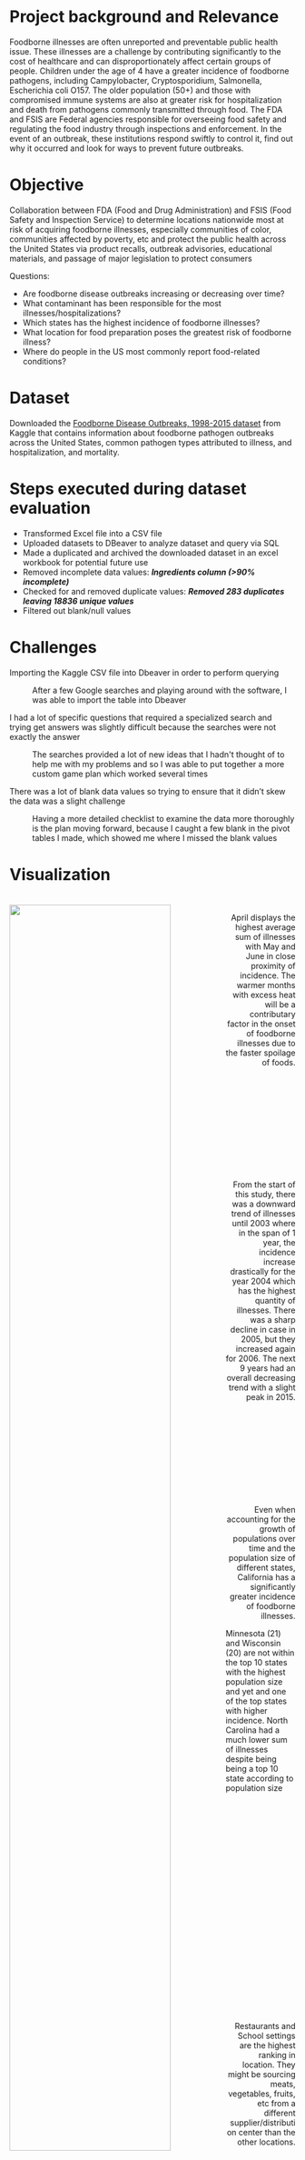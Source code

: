 # Project background and Relevance
Foodborne illnesses are often unreported and preventable public health issue. These illnesses are a challenge by contributing significantly to the cost of healthcare and can disproportionately affect certain groups of people. Children under the age of 4 have a greater incidence of foodborne pathogens, including Campylobacter, Cryptosporidium, Salmonella, Escherichia coli O157. The older population (50+) and those with compromised immune systems are also at greater risk for hospitalization and death from pathogens commonly transmitted through food. The FDA and FSIS are Federal agencies responsible for overseeing food safety and regulating the food industry through inspections and enforcement. In the event of an outbreak, these institutions respond swiftly to control it, find out why it occurred and look for ways to prevent future outbreaks.

# Objective
Collaboration between FDA (Food and Drug Administration) and FSIS (Food Safety and Inspection Service) to determine locations nationwide most at risk of acquiring foodborne illnesses, especially communities of color, communities affected by poverty, etc and protect the public health across the United States via product recalls, outbreak advisories, educational materials, and passage of major legislation to protect consumers 

Questions:

- Are foodborne disease outbreaks increasing or decreasing over time? 
- What contaminant has been responsible for the most illnesses/hospitalizations? 
- Which states has the highest incidence of foodborne illnesses?
- What location for food preparation poses the greatest risk of foodborne illness?
- Where do people in the US most commonly report food-related conditions?
			
# Dataset
Downloaded the [Foodborne Disease Outbreaks, 1998-2015 dataset](https://www.kaggle.com/datasets/cdc/foodborne-diseases) from Kaggle that contains information about foodborne pathogen outbreaks across the United States, common pathogen types attributed to illness, and hospitalization, and mortality. 

# Steps executed during dataset evaluation
- Transformed Excel file into a CSV file 
- Uploaded datasets to DBeaver to analyze dataset and query via SQL 
- Made a duplicated and archived the downloaded dataset in an excel workbook for potential future use 
- Removed incomplete data values: ***Ingredients column (>90% incomplete)***
- Checked for and removed duplicate values: ***Removed 283 duplicates leaving 18836 unique values***
- Filtered out blank/null values

# Challenges 
<dl>
<dt>Importing the Kaggle CSV file into Dbeaver in order to perform querying</dt>
<dd>
<p> After a few Google searches and playing around with the software, I was able to import the table into Dbeaver
</p>
</dd> </dl>

<dl>
<dt>I had a lot of specific questions that required a specialized search and trying get answers was slightly difficult because the searches were not exactly the answer  </dt>
<dd>
<p>The searches provided a lot of new ideas that I hadn't thought of to help me with my problems and so I was able to put together a more custom game plan which worked several times</p>
</dd> </dl>

<dl>
<dt>There was a lot of blank data values so trying to ensure that it didn’t skew the data was a slight challenge</dt>
<dd>
<p>Having a more detailed checklist to examine the data more thoroughly is the plan moving forward, because I caught a few blank in the pivot tables I made, which showed me where I missed the blank values</p>
</dd> </dl>
	
# Visualization 
<div>
<br>
<!--Figure 1_Sum of Illnesses by Month--><img align="left" src="https://user-images.githubusercontent.com/99365065/189703428-ed73e01d-aaff-42b4-92c0-d498c4a44c03.png" width="75%" height="75%" />
<p align="right">April displays the highest average sum of illnesses with May and June in close proximity of incidence. The warmer months with excess heat will be a contributary factor in the onset of foodborne illnesses due to the faster spoilage of foods.</p>

<br>
<br>
<br>
<br>
<br>
<br>
<br>
<br>
<br>
<br>
<!--Figure 2_Line graph of illnesses over time_1998_2015--><img align="left" src="https://user-images.githubusercontent.com/99365065/189704430-fb83ab93-9b64-4c74-850b-f2021dc25d13.png" width="75%" height="75%" />
<p align="right">From the start of this study, there was a downward trend of illnesses until 2003 where in the span of 1 year, the incidence increase drastically for the year 2004 which has the highest quantity of illnesses. There was a sharp decline in case in 2005, but they increased again for 2006. The next 9 years had an overall decreasing trend with a slight peak in 2015.</p>
<br>
<br>
<br>
<br>
<br>
<br>
<br>
<br>
<br>
<!--Figure 3_Total Illnesses by State--><img align="left" src="https://user-images.githubusercontent.com/99365065/189704432-46ac1269-8704-4899-ba3f-1250e15c603a.png" width="70%" height="70%" />
<p align="right">
Even when accounting for the growth of populations over time and the population size of different states, California has a significantly greater incidence of foodborne illnesses.
	
Minnesota (21) and Wisconsin (20) are not within the top 10 states with the highest population size and yet and one of the top states with higher incidence. North Carolina had a much lower sum of illnesses despite being being a top 10 state according to population size</p>
<br>
<br>
<br>
<br>
<br>
<br>
<br>
<br>
<br>
<br>
<br>
<br>
<br>
<br>
<br>
<br>
<br>
<br>
<br>
<br>
<br>
<br>
<!--Figure 4_Location of Food Prep with Total Illnesses--><img align="left" src="https://user-images.githubusercontent.com/99365065/189704435-0a4b0b9f-4c5a-4a61-a9cc-a3edb38bc091.png" width="75%" height="75%" />
<p align="right">Restaurants and School settings are the highest ranking in location. They might be sourcing meats, vegetables, fruits, etc from a different supplier/distribution center than the other locations.</p>
<br>
<br>
<br>
<br>
<br>
<br>
<br>
<br>
<br>
<br>
<br>
<!--Figure 5_Total Hospitalizations by Microbial Species--><img align="left" src="https://user-images.githubusercontent.com/99365065/189704412-f425b44a-9849-4587-97d0-7af9fc385014.png" width="75%" height="75%" />
<p align="right">Salmonella enterica is a generalized bacterial strain in that it is housed in several food types (chicken, pork, beef, fruits, vegetables, eggs, processed food) so it would be a common species associated with hospitalizations.

Since it is usually transmitted via animal feces, it might be useful for food locations to be cognizant of washing certain foods such as fruits and vegetables. Some bacteria can be spread via contaminated food and even in the fridge so it is important to remember hygiene/food safety.

E. coli (STEC) is the next common reason for hospitalization which is expected due to the simplicity of transmission. You can acquire this illness via contaminated food/ water and/or poor hand hygiene.  </p>
<br>	
<br>
<br>
<br>
<br>
<br>
<br>
<!--Figure 6_Number of Hospitalizations based on Food Type--><img align="left" src="https://user-images.githubusercontent.com/99365065/189704416-d724702a-997b-4999-a904-ae4c2ed43739.png" width="75%" height="75%" />
<p align="right">Roasted turkey and stuffing was found to be responsible for increased hospitalization which makes sense because the bacteria responsible could have been found in those foods. It is important to notate that the second highest quantity of hospitalizations was responsible for an unknown food source. It can be difficult to positively identify the source because people eat a lot of different foods from different areas. Also, the onset of symptoms is not always sudden and as time passes, it is harder to identify a main source.

There was a significantly lower number of hospitalizations compared to illnesses but it is important to recognize that illnesses can escalate, especially if the patient is immunocompromised/ at-risk.</p>
<br>
<br>
<br>
<br>
<br>
<br>
<br>
<br>
<!--Figure 7_Confirmed Deaths based on Microbial Species--><img align="left" src="https://user-images.githubusercontent.com/99365065/189704418-4a087b13-b4b5-4765-9f3e-b018724b1aa0.png" width="75%" height="75%" />
<p align="right">While Listeria had a lower hospitalization rate, the amount of deaths was significantly higher. Salmonella enterica also had a high quantity of deaths but lower  hospitalizations.</p>
<br>
<br>
<br>
<br>
<br>
<!--Figure 8_Sum of Fatalities over Time_1998_2015--><img align="left" src="https://user-images.githubusercontent.com/99365065/189704420-ce9faa38-1a44-4e4e-8742-5cd0865745ea.png" width="75%" height="75%" />
<p align="right">The death toll was had a high variety across the 17 years of data accumulated. There were major peaks and valleys with the highest increase occuring in 2011. It is unclear to say that there is a clear trend upwards or downwards.</p>
<br>
<!--Image 1_SQL query_Sum of Illnesses for 2004 organized by month--> <img align="left" src="https://user-images.githubusercontent.com/99365065/189704423-8bc83e5e-f300-463f-a0d8-8267e9eeed5f.png" width="30%" height="30%"/>
<p align="right">Performed a query for the year 2004 which displayed the sum of illnesses organized by month</p>
<br>
<br>
<br>
<br>
<br>
<br>
<br>
<br>
<!--Image 2_SQL query_Sum of Illnesses_Hospitalizations_Fatalities for State of California--> <img align="left" src="https://user-images.githubusercontent.com/99365065/189704425-e737174f-b27f-466b-9b0f-da8cb3055ec2.png" width="55%" height="55%" />
<p align="right">Performed a query detailing the sum of hospitalizations, illnesses, and fatalities for the state with the greatest incidence of illness.</p>
</div>
<br>


# Summary
There appears to be a relationship between the time of year and food type that is responsible for the onset of illness. The summer (April/May/June) and holiday seasons (November and December) exhibit a higher number of sick people. These months are consistent with grilling, picnics, and barbeques where it is a common practice for foods to be out for extended periods of time. The type of food can also be an indicator for the season where the onset is more common;
November and December also displays a peak in illnesses which can be expected considering people are cooking more for the holiday season. The most popular food type supports this idealism because Turkey and Stuffing caused the greatest number of hospitalizations, and these foods are commonly eaten in the late fall, early winter months. 
The incidence of sickness is on the decline as shown on Figure _ which might be attributed to better awareness and preventative measures established by patrons to reduce infection. The summation of deaths 1998-2015 does not reflect an overall trend downward. The periodic fluctuation indicates a range of 7-45 people succumbing to foodborne illnesses. 2011 was a outlier with 45 mortalities while the other years plateauing at 23 deaths. 

California had the greatest sum of illnesses by a significant factor in comparison to the other states. A point of bias that I wanted to mitigate was that the population size for all 50 states vary greatly. So, to confirm that according to population size, California was the greatest as well as the other states, I looked at the 2000 and 2010 census. After looking at the top 10 states, I expected to see them reflected in Figure_ with the highest total incidence of illness. This was not the case for all 10 states. Minnesota, ranked as #21, and Wisconsin (#20) were within the top 10 states showing a higher incidence of illnesses despite a lower population size.

For restaurants and universities, the food might be in storage longer allowing contamination. For example, restaurants and schools with buffet style serving method where the food is sitting out for extended periods of time. A future inquiry might be to try to see how the food is stored, distrubuted and received in restaurants and how they are being quality controlled to ensure freshness.
# Next steps
dddddddddddddddddd

# Recommendations
ddddddddddddddddddddddddddd
